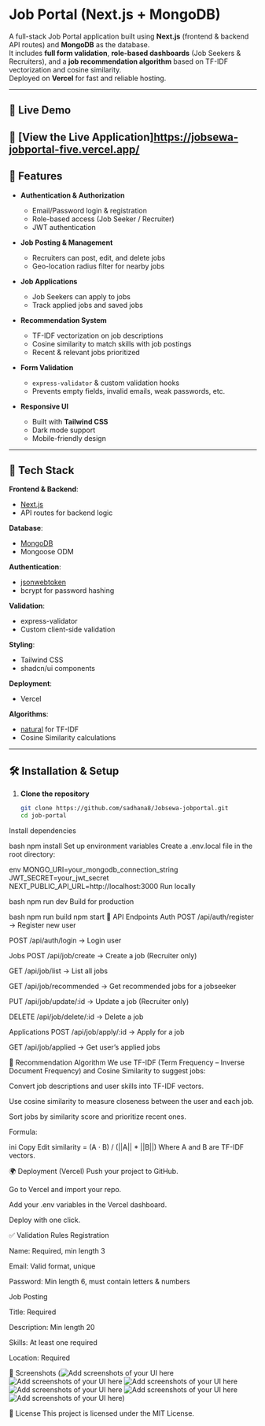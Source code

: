 # Job Portal (Next.js + MongoDB)

A full-stack Job Portal application built using **Next.js** (frontend & backend API routes) and **MongoDB** as the database.  
It includes **full form validation**, **role-based dashboards** (Job Seekers & Recruiters), and a **job recommendation algorithm** based on TF-IDF vectorization and cosine similarity.  
Deployed on **Vercel** for fast and reliable hosting.

---

## 🔗 Live Demo

🚀 **[View the Live Application]https://jobsewa-jobportal-five.vercel.app/** 
---

## 🚀 Features

- **Authentication & Authorization**
  - Email/Password login & registration
  - Role-based access (Job Seeker / Recruiter)
  - JWT authentication

- **Job Posting & Management**
  - Recruiters can post, edit, and delete jobs
  - Geo-location radius filter for nearby jobs

- **Job Applications**
  - Job Seekers can apply to jobs
  - Track applied jobs and saved jobs

- **Recommendation System**
  - TF-IDF vectorization on job descriptions
  - Cosine similarity to match skills with job postings
  - Recent & relevant jobs prioritized

- **Form Validation**
  - `express-validator` & custom validation hooks
  - Prevents empty fields, invalid emails, weak passwords, etc.

- **Responsive UI**
  - Built with **Tailwind CSS**
  - Dark mode support
  - Mobile-friendly design

---

## 📂 Tech Stack

**Frontend & Backend**:
- [Next.js](https://nextjs.org/)
- API routes for backend logic

**Database**:
- [MongoDB](https://www.mongodb.com/)
- Mongoose ODM

**Authentication**:
- [jsonwebtoken](https://www.npmjs.com/package/jsonwebtoken)
- bcrypt for password hashing

**Validation**:
- express-validator
- Custom client-side validation

**Styling**:
- Tailwind CSS
- shadcn/ui components

**Deployment**:
- Vercel

**Algorithms**:
- [natural](https://www.npmjs.com/package/natural) for TF-IDF
- Cosine Similarity calculations

---

## 🛠 Installation & Setup

1. **Clone the repository**
   ```bash
   git clone https://github.com/sadhana8/Jobsewa-jobportal.git
   cd job-portal
Install dependencies

bash
npm install
Set up environment variables
Create a .env.local file in the root directory:

env
MONGO_URI=your_mongodb_connection_string
JWT_SECRET=your_jwt_secret
NEXT_PUBLIC_API_URL=http://localhost:3000
Run locally

bash
npm run dev
Build for production

bash
npm run build
npm start
📡 API Endpoints
Auth
POST /api/auth/register → Register new user

POST /api/auth/login → Login user

Jobs
POST /api/job/create → Create a job (Recruiter only)

GET /api/job/list → List all jobs

GET /api/job/recommended → Get recommended jobs for a jobseeker

PUT /api/job/update/:id → Update a job (Recruiter only)

DELETE /api/job/delete/:id → Delete a job

Applications
POST /api/job/apply/:id → Apply for a job

GET /api/job/applied → Get user’s applied jobs

🧠 Recommendation Algorithm
We use TF-IDF (Term Frequency – Inverse Document Frequency) and Cosine Similarity to suggest jobs:

Convert job descriptions and user skills into TF-IDF vectors.

Use cosine similarity to measure closeness between the user and each job.

Sort jobs by similarity score and prioritize recent ones.

Formula:

ini
Copy
Edit
similarity = (A · B) / (||A|| * ||B||)
Where A and B are TF-IDF vectors.

🌍 Deployment (Vercel)
Push your project to GitHub.

Go to Vercel and import your repo.

Add your .env variables in the Vercel dashboard.

Deploy with one click.

✅ Validation Rules
Registration

Name: Required, min length 3

Email: Valid format, unique

Password: Min length 6, must contain letters & numbers

Job Posting

Title: Required

Description: Min length 20

Skills: At least one required

Location: Required

📸 Screenshots
(![Add screenshots of your UI here](<Screenshot 2025-08-14 211037.png>) ![Add screenshots of your UI here](<Screenshot 2025-08-14 212133.png>) ![Add screenshots of your UI here](<Screenshot 2025-08-14 212334.png>) ![Add screenshots of your UI here](<Screenshot 2025-08-14 212545.png>) ![Add screenshots of your UI here](<Screenshot 2025-08-14 212810.png>) ![Add screenshots of your UI here](<Screenshot 2025-08-14 212837.png>))

📜 License
This project is licensed under the MIT License.
